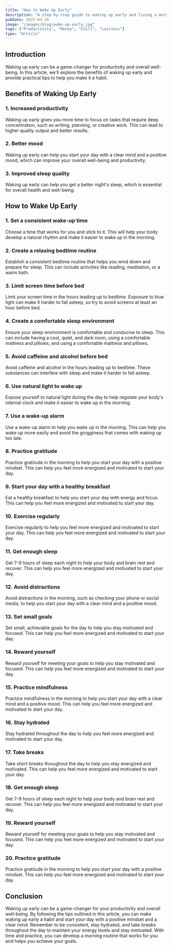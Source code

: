 ```yaml
---
title: "How to Wake Up Early"
description: "A step-by-step guide to waking up early and living a more productive life."
pubDate: 2025-03-26
image: "/images/blog/wake-up-early.jpg"
tags: ["Productivity", "Money", "Chill", "Laziness"]
type: "Article"
---
```


## Introduction

Waking up early can be a game-changer for productivity and overall well-being. In this article, we'll explore the benefits of waking up early and provide practical tips to help you make it a habit.

## Benefits of Waking Up Early

### 1. Increased productivity

Waking up early gives you more time to focus on tasks that require deep concentration, such as writing, planning, or creative work. This can lead to higher quality output and better results.

### 2. Better mood

Waking up early can help you start your day with a clear mind and a positive mood, which can improve your overall well-being and productivity.

### 3. Improved sleep quality

Waking up early can help you get a better night's sleep, which is essential for overall health and well-being.

## How to Wake Up Early

### 1. Set a consistent wake-up time

Choose a time that works for you and stick to it. This will help your body develop a natural rhythm and make it easier to wake up in the morning.

### 2. Create a relaxing bedtime routine

Establish a consistent bedtime routine that helps you wind down and prepare for sleep. This can include activities like reading, meditation, or a warm bath.

### 3. Limit screen time before bed

Limit your screen time in the hours leading up to bedtime. Exposure to blue light can make it harder to fall asleep, so try to avoid screens at least an hour before bed.

### 4. Create a comfortable sleep environment

Ensure your sleep environment is comfortable and conducive to sleep. This can include having a cool, quiet, and dark room, using a comfortable mattress and pillows, and using a comfortable mattress and pillows.

### 5. Avoid caffeine and alcohol before bed

Avoid caffeine and alcohol in the hours leading up to bedtime. These substances can interfere with sleep and make it harder to fall asleep.

### 6. Use natural light to wake up

Expose yourself to natural light during the day to help regulate your body's internal clock and make it easier to wake up in the morning.

### 7. Use a wake-up alarm

Use a wake-up alarm to help you wake up in the morning. This can help you wake up more easily and avoid the grogginess that comes with waking up too late.

### 8. Practice gratitude

Practice gratitude in the morning to help you start your day with a positive mindset. This can help you feel more energized and motivated to start your day.

### 9. Start your day with a healthy breakfast

Eat a healthy breakfast to help you start your day with energy and focus. This can help you feel more energized and motivated to start your day.

### 10. Exercise regularly

Exercise regularly to help you feel more energized and motivated to start your day. This can help you feel more energized and motivated to start your day.

### 11. Get enough sleep

Get 7-9 hours of sleep each night to help your body and brain rest and recover. This can help you feel more energized and motivated to start your day.

### 12. Avoid distractions

Avoid distractions in the morning, such as checking your phone or social media, to help you start your day with a clear mind and a positive mood.

### 13. Set small goals

Set small, achievable goals for the day to help you stay motivated and focused. This can help you feel more energized and motivated to start your day.

### 14. Reward yourself

Reward yourself for meeting your goals to help you stay motivated and focused. This can help you feel more energized and motivated to start your day.

### 15. Practice mindfulness

Practice mindfulness in the morning to help you start your day with a clear mind and a positive mood. This can help you feel more energized and motivated to start your day.

### 16. Stay hydrated

Stay hydrated throughout the day to help you feel more energized and motivated to start your day.

### 17. Take breaks

Take short breaks throughout the day to help you stay energized and motivated. This can help you feel more energized and motivated to start your day.

### 18. Get enough sleep

Get 7-9 hours of sleep each night to help your body and brain rest and recover. This can help you feel more energized and motivated to start your day.

### 19. Reward yourself

Reward yourself for meeting your goals to help you stay motivated and focused. This can help you feel more energized and motivated to start your day.

### 20. Practice gratitude

Practice gratitude in the morning to help you start your day with a positive mindset. This can help you feel more energized and motivated to start your day.

## Conclusion

Waking up early can be a game-changer for your productivity and overall well-being. By following the tips outlined in this article, you can make waking up early a habit and start your day with a positive mindset and a clear mind. Remember to be consistent, stay hydrated, and take breaks throughout the day to maintain your energy levels and stay motivated. With time and practice, you can develop a morning routine that works for you and helps you achieve your goals.



